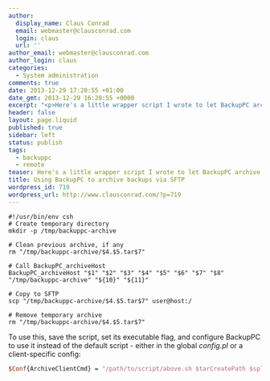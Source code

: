 ```yaml
---
author:
  display_name: Claus Conrad
  email: webmaster@clausconrad.com
  login: claus
  url: ''
author_email: webmaster@clausconrad.com
author_login: claus
categories:
  - System administration
comments: true
date: 2013-12-29 17:20:55 +01:00
date_gmt: 2013-12-29 16:20:55 +0000
excerpt: "<p>Here's a little wrapper script I wrote to let BackupPC archive onto a SFTP server.</p>\r\n"
header: false
layout: page.liquid
published: true
sidebar: left
status: publish
tags:
  - backuppc
  - remote
teaser: Here's a little wrapper script I wrote to let BackupPC archive onto a SFTP server.
title: Using BackupPC to archive backups via SFTP
wordpress_id: 719
wordpress_url: http://www.clausconrad.com/?p=719
---
```

```shell
#!/usr/bin/env csh  
# Create temporary directory  
mkdir -p /tmp/backuppc-archive  
  
# Clean previous archive, if any  
rm "/tmp/backuppc-archive/$4.$5.tar$7"  
  
# Call BackupPC_archiveHost  
BackupPC_archiveHost "$1" "$2" "$3" "$4" "$5" "$6" "$7" "$8" "/tmp/backuppc-archive" "${10}" "${11}"  
  
# Copy to SFTP  
scp "/tmp/backuppc-archive/$4.$5.tar$7" user@host:/  
  
# Remove temporary archive  
rm "/tmp/backuppc-archive/$4.$5.tar$7"
```

To use this, save the script, set its executable flag, and configure BackupPC to use it instead of the default script - either in the global _config.pl_ or a client-specific config:  
  
```perl
$Conf{ArchiveClientCmd} = '/path/to/script/above.sh $tarCreatePath $splitpath $parpath $host $backupnumber $compression $compext $splitsize $archiveloc $parfile *';
```
